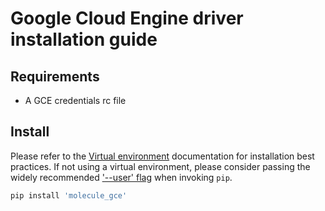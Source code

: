 # Google Cloud Engine driver installation guide

## Requirements

- A GCE credentials rc file

## Install

Please refer to the [Virtual environment][] documentation for
installation best practices. If not using a virtual environment, please
consider passing the widely recommended ['--user' flag][] when invoking
`pip`.

```bash
pip install 'molecule_gce'
```

[Virtual environment]: https://virtualenv.pypa.io/en/latest/
['--user' flag]: https://packaging.python.org/tutorials/installing-packages/#installing-to-the-user-site
